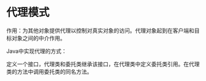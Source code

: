 # 代理模式

作用：为其他对象提供代理以控制对真实对象的访问。代理对象起到在客户端和目标对象之间的中介作用。

Java中实现代理的方式：

定义一个接口，代理类和委托类继承该接口，在代理类中定义委托类引用。在代理类的方法中调用委托类的同名方法。